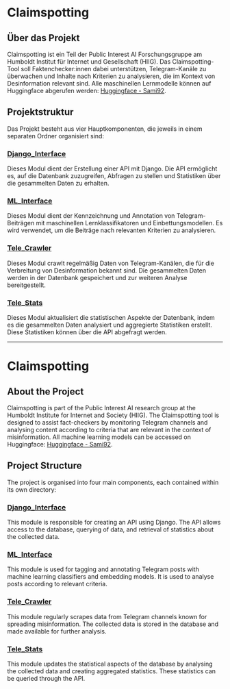 # Claimspotting

## Über das Projekt

Claimspotting ist ein Teil der Public Interest AI Forschungsgruppe am Humboldt Institut für Internet und Gesellschaft (HIIG). Das Claimspotting-Tool soll Faktenchecker:innen dabei unterstützen, Telegram-Kanäle zu überwachen und Inhalte nach Kriterien zu analysieren, die im Kontext von Desinformation relevant sind. Alle maschinellen Lernmodelle können auf Huggingface abgerufen werden: [Huggingface - Sami92](https://huggingface.co/Sami92).

## Projektstruktur

Das Projekt besteht aus vier Hauptkomponenten, die jeweils in einem separaten Ordner organisiert sind:

### [Django_Interface](./Django_Interface)

Dieses Modul dient der Erstellung einer API mit Django. Die API ermöglicht es, auf die Datenbank zuzugreifen, Abfragen zu stellen und Statistiken über die gesammelten Daten zu erhalten.

### [ML_Interface](./ML_Interface)

Dieses Modul dient der Kennzeichnung und Annotation von Telegram-Beiträgen mit maschinellen Lernklassifikatoren und Einbettungsmodellen. Es wird verwendet, um die Beiträge nach relevanten Kriterien zu analysieren.

### [Tele_Crawler](./Tele_Crawler)

Dieses Modul crawlt regelmäßig Daten von Telegram-Kanälen, die für die Verbreitung von Desinformation bekannt sind. Die gesammelten Daten werden in der Datenbank gespeichert und zur weiteren Analyse bereitgestellt.

### [Tele_Stats](./Tele_Stats)

Dieses Modul aktualisiert die statistischen Aspekte der Datenbank, indem es die gesammelten Daten analysiert und aggregierte Statistiken erstellt. Diese Statistiken können über die API abgefragt werden.

---

# Claimspotting

## About the Project

Claimspotting is part of the Public Interest AI research group at the Humboldt Institute for Internet and Society (HIIG). The Claimspotting tool is designed to assist fact-checkers by monitoring Telegram channels and analysing content according to criteria that are relevant in the context of misinformation. All machine learning models can be accessed on Huggingface: [Huggingface - Sami92](https://huggingface.co/Sami92).

## Project Structure

The project is organised into four main components, each contained within its own directory:

### [Django_Interface](./Django_Interface)

This module is responsible for creating an API using Django. The API allows access to the database, querying of data, and retrieval of statistics about the collected data.

### [ML_Interface](./ML_Interface)

This module is used for tagging and annotating Telegram posts with machine learning classifiers and embedding models. It is used to analyse posts according to relevant criteria.

### [Tele_Crawler](./Tele_Crawler)

This module regularly scrapes data from Telegram channels known for spreading misinformation. The collected data is stored in the database and made available for further analysis.

### [Tele_Stats](./Tele_Stats)

This module updates the statistical aspects of the database by analysing the collected data and creating aggregated statistics. These statistics can be queried through the API.
